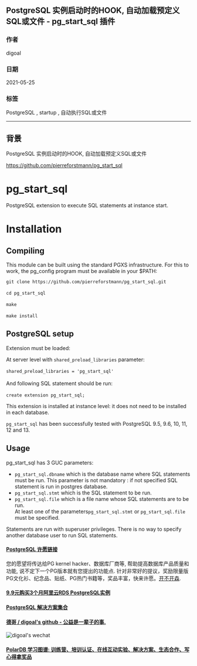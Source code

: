 ## PostgreSQL 实例启动时的HOOK, 自动加载预定义SQL或文件 - pg_start_sql 插件  
    
### 作者    
digoal    
    
### 日期    
2021-05-25    
    
### 标签    
PostgreSQL , startup , 自动执行SQL或文件    
    
----    
    
## 背景    
PostgreSQL 实例启动时的HOOK, 自动加载预定义SQL或文件  

https://github.com/pierreforstmann/pg_start_sql  
  
# pg_start_sql  
PostgreSQL extension to execute SQL statements at instance start.  
  
  
# Installation  
## Compiling  
  
This module can be built using the standard PGXS infrastructure. For this to work, the pg_config program must be available in your $PATH:  
    
`git clone https://github.com/pierreforstmann/pg_start_sql.git` <br>  
`cd pg_start_sql` <br>  
`make` <br>  
`make install` <br>  
  
## PostgreSQL setup  
  
Extension must be loaded:  
  
At server level with `shared_preload_libraries` parameter: <br>   
`shared_preload_libraries = 'pg_start_sql'` <br>  
And following SQL statement should be run: <br>  
`create extension pg_start_sql;`  
  
This extension is installed at instance level: it does not need to be installed in each database. <br>  
  
`pg_start_sql`  has been successfully tested with PostgreSQL 9.5, 9.6, 10, 11, 12 and 13. <br>  
  
## Usage  
pg_start_sql has 3 GUC parameters:  
* `pg_start_sql.dbname` which is the database name where SQL statements must be run. This parameter is not mandatory : if not specified SQL statement is run in postgres database.  
* `pg_start_sql.stmt` which is the SQL statement to be run.  
* `pg_start_sql.file` which is a file name whose SQL statements are to be run.  
At least one of the parameters`pg_start_sql.stmt` or `pg_start_sql.file` must be specified.  
  
Statements are run with superuser privileges. There is no way to specify another database user to run SQL statements.  
  
  
  
#### [PostgreSQL 许愿链接](https://github.com/digoal/blog/issues/76 "269ac3d1c492e938c0191101c7238216")
您的愿望将传达给PG kernel hacker、数据库厂商等, 帮助提高数据库产品质量和功能, 说不定下一个PG版本就有您提出的功能点. 针对非常好的提议，奖励限量版PG文化衫、纪念品、贴纸、PG热门书籍等，奖品丰富，快来许愿。[开不开森](https://github.com/digoal/blog/issues/76 "269ac3d1c492e938c0191101c7238216").  
  
  
#### [9.9元购买3个月阿里云RDS PostgreSQL实例](https://www.aliyun.com/database/postgresqlactivity "57258f76c37864c6e6d23383d05714ea")
  
  
#### [PostgreSQL 解决方案集合](https://yq.aliyun.com/topic/118 "40cff096e9ed7122c512b35d8561d9c8")
  
  
#### [德哥 / digoal's github - 公益是一辈子的事.](https://github.com/digoal/blog/blob/master/README.md "22709685feb7cab07d30f30387f0a9ae")
  
  
![digoal's wechat](../pic/digoal_weixin.jpg "f7ad92eeba24523fd47a6e1a0e691b59")
  
  
#### [PolarDB 学习图谱: 训练营、培训认证、在线互动实验、解决方案、生态合作、写心得拿奖品](https://www.aliyun.com/database/openpolardb/activity "8642f60e04ed0c814bf9cb9677976bd4")
  
